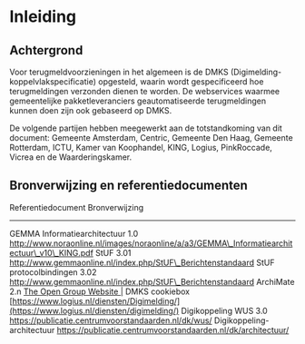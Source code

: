 
# Inleiding

## Achtergrond

Voor terugmeldvoorzieningen in het algemeen is de DMKS
(Digimelding-koppelvlakspecificatie) opgesteld, waarin wordt
gespecificeerd hoe terugmeldingen verzonden dienen te worden. De
webservices waarmee gemeentelijke pakketleveranciers geautomatiseerde
terugmeldingen kunnen doen zijn ook gebaseerd op DMKS.

De volgende partijen hebben meegewerkt aan de totstandkoming van dit
document: Gemeente Amsterdam, Centric, Gemeente Den Haag, Gemeente
Rotterdam, ICTU, Kamer van Koophandel, KING, Logius, PinkRoccade, Vicrea
en de Waarderingskamer.

## Bronverwijzing en referentiedocumenten

  Referentiedocument                 Bronverwijzing
  ---------------------------------- ----------------------------------------------------------------------------------------------
  GEMMA Informatiearchitectuur 1.0   http://www.noraonline.nl/images/noraonline/a/a3/GEMMA\_Informatiearchitectuur\_v10\_KING.pdf
  StUF 3.01                          http://www.gemmaonline.nl/index.php/StUF\_Berichtenstandaard
  StUF protocolbindingen 3.02        http://www.gemmaonline.nl/index.php/StUF\_Berichtenstandaard
  ArchiMate 2.n                      [The Open Group Website \|](https://www.opengroup.org/)
  DMKS cookiebox                     [https://www.logius.nl/diensten/Digimelding/](https://www.logius.nl/diensten/digimelding/)
  Digikoppeling WUS 3.0              <https://publicatie.centrumvoorstandaarden.nl/dk/wus/>
  Digikoppeling-architectuur         https://publicatie.centrumvoorstandaarden.nl/dk/architectuur/
